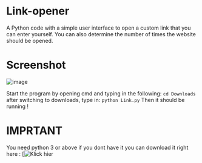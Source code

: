 # Link-opener
A Python code with a simple user interface to open a custom link that you can enter yourself. You can also determine the number of times the website should be opened.

# Screenshot
![image](https://github.com/Chirooon/Link-opener/assets/155199793/93ac2d35-5c51-4849-ac73-bfb3920ec70e)

 Start the program by opening cmd and typing in the following: `cd Downloads` after switching to downloads, type in: `python Link.py`
 Then it should be running !

# IMPRTANT
You need python 3 or above if you dont have it you can download it right here : [![Klick hier](https://www.python.org/downloads/)
